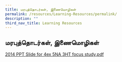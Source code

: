 ```yaml
---
title: மரபுத்தொடர்கள், இணைமொழிகள்
permalink: /resources/Learning-Resources/permalink/
description: ""
third_nav_title: Learning Resources
---
```

## மரபுத்தொடர்கள், இணைமொழிகள்

[2014 PPT Slide for 4ex 5NA 3HT focus study.pdf](/files/Presentation_Study-Camp_4Exp_2014_6-Feb.pdf)


